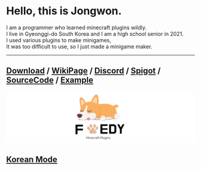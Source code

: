 # Hello, this is Jongwon.

I am a programmer who learned minecraft plugins wildly.  
I live in Gyeonggi-do South Korea and I am a high school senior in 2021.  
I used various plugins to make minigames,  
It was too difficult to use, so I just made a minigame maker.  

---

## [Download](https://github.com/FreedyPlugins/FreedyMinigameMaker2/raw/master/jar/FreedyMinigameMaker2.jar) / [WikiPage](fmg2/english_wiki.md) / [Discord](https://discord.gg/BDbY2SZcKK) / [Spigot](https://www.spigotmc.org/resources/freedyminigamemaker2.86962/) / [SourceCode](https://github.com/FreedyPlugins/FreedyMinigameMaker2) / [Example](https://gist.github.com/Bruce0203/98d8fb94c923b21b4578a5bda9e0518d)

![](assets/images/FreedyPlugins-English.png)

## [Korean Mode](korean_index.md)